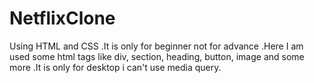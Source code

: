 # NetflixClone
Using HTML and CSS .It is only for beginner not for advance .Here I am used some html tags like div, section, heading, button, image and some more .It is only for desktop i can't use media query.
